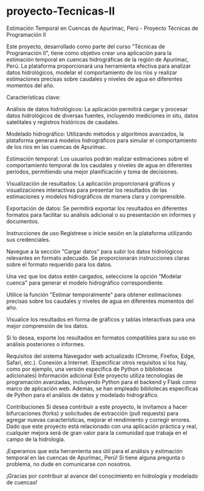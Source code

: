 # proyecto-Tecnicas-II
Estimación Temporal en Cuencas de Apurímac, Perú - Proyecto Técnicas de Programación II

Este proyecto, desarrollado como parte del curso "Técnicas de Programación II", tiene como objetivo crear una aplicación para la estimación temporal en cuencas hidrográficas de la región de Apurímac, Perú. La plataforma proporcionará una herramienta efectiva para analizar datos hidrológicos, modelar el comportamiento de los ríos y realizar estimaciones precisas sobre caudales y niveles de agua en diferentes momentos del año.

Características clave:

Análisis de datos hidrológicos: La aplicación permitirá cargar y procesar datos hidrológicos de diversas fuentes, incluyendo mediciones in situ, datos satelitales y registros históricos de caudales.

Modelado hidrográfico: Utilizando métodos y algoritmos avanzados, la plataforma generará modelos hidrográficos para simular el comportamiento de los ríos en las cuencas de Apurímac.

Estimación temporal: Los usuarios podrán realizar estimaciones sobre el comportamiento temporal de los caudales y niveles de agua en diferentes períodos, permitiendo una mejor planificación y toma de decisiones.

Visualización de resultados: La aplicación proporcionará gráficos y visualizaciones interactivas para presentar los resultados de las estimaciones y modelos hidrográficos de manera clara y comprensible.

Exportación de datos: Se permitirá exportar los resultados en diferentes formatos para facilitar su análisis adicional o su presentación en informes y documentos.

Instrucciones de uso
Regístrese o inicie sesión en la plataforma utilizando sus credenciales.

Navegue a la sección "Cargar datos" para subir los datos hidrológicos relevantes en formato adecuado. Se proporcionarán instrucciones claras sobre el formato requerido para los datos.

Una vez que los datos estén cargados, seleccione la opción "Modelar cuenca" para generar el modelo hidrográfico correspondiente.

Utilice la función "Estimar temporalmente" para obtener estimaciones precisas sobre los caudales y niveles de agua en diferentes momentos del año.

Visualice los resultados en forma de gráficos y tablas interactivas para una mejor comprensión de los datos.

Si lo desea, exporte los resultados en formatos compatibles para su uso en análisis posteriores o informes.

Requisitos del sistema
Navegador web actualizado (Chrome, Firefox, Edge, Safari, etc.).
Conexión a Internet.
(Especificar otros requisitos si los hay, como por ejemplo, una versión específica de Python o bibliotecas adicionales)
Información adicional
Este proyecto utiliza tecnologías de programación avanzadas, incluyendo Python para el backend y Flask como marco de aplicación web. Además, se han empleado bibliotecas específicas de Python para el análisis de datos y modelado hidrográfico.

Contribuciones
Si desea contribuir a este proyecto, le invitamos a hacer bifurcaciones (forks) y solicitudes de extracción (pull requests) para agregar nuevas características, mejorar el rendimiento y corregir errores. Dado que este proyecto está relacionado con una aplicación práctica y real, cualquier mejora será de gran valor para la comunidad que trabaja en el campo de la hidrología.

¡Esperamos que esta herramienta sea útil para el análisis y estimación temporal en las cuencas de Apurímac, Perú! Si tiene alguna pregunta o problema, no dude en comunicarse con nosotros.

¡Gracias por contribuir al avance del conocimiento en hidrología y modelado de cuencas!
